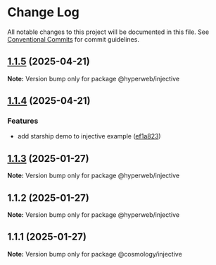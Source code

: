 # Change Log

All notable changes to this project will be documented in this file.
See [Conventional Commits](https://conventionalcommits.org) for commit guidelines.

## [1.1.5](https://github.com/hyperweb-io/create-interchain-app/compare/@hyperweb/injective@1.1.4...@hyperweb/injective@1.1.5) (2025-04-21)

**Note:** Version bump only for package @hyperweb/injective





## [1.1.4](https://github.com/hyperweb-io/create-interchain-app/compare/@hyperweb/injective@1.1.3...@hyperweb/injective@1.1.4) (2025-04-21)


### Features

* add starship demo to injective example ([ef1a823](https://github.com/hyperweb-io/create-interchain-app/commit/ef1a8231c5bbeaa47d4afcada069570969b8435c))





## [1.1.3](https://github.com/hyperweb-io/create-interchain-app/compare/@hyperweb/injective@1.1.2...@hyperweb/injective@1.1.3) (2025-01-27)

**Note:** Version bump only for package @hyperweb/injective





## 1.1.2 (2025-01-27)

**Note:** Version bump only for package @hyperweb/injective





## 1.1.1 (2025-01-27)

**Note:** Version bump only for package @cosmology/injective
